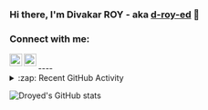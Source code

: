 ### Hi there, I'm Divakar ROY - aka [d-roy-ed][website] 👋

### Connect with me:

[<img align="left" alt="droyed" width="22px" src="https://github.githubassets.com/images/modules/logos_page/Octocat.png" />][website]
[<img align="left" alt="droyed | LinkedIn" width="22px" src="https://img.icons8.com/fluency/48/000000/linkedin.png" />][linkedin]

<br />
----

<details>
  <summary>:zap: Recent GitHub Activity</summary>
  
<!--START_SECTION:activity-->
1. 🗣 Commented on [#2](https://github.com/droyed/portfolio-sass/issues/2) in [droyed/portfolio-sass](https://github.com/codeSTACKr/portfolio-sass)
2. ❗️ Closed issue [#2](https://github.com/droyed/portfolio-sass/issues/2) in [droyed/portfolio-sass](https://github.com/codeSTACKr/portfolio-sass)
3. ❌ Closed PR [#11](https://github.com/droyed/free-developer-resources/pull/11) in [droyed/free-developer-resources](https://github.com/codeSTACKr/free-developer-resources)
4. 🗣 Commented on [#11](https://github.com/droyed/free-developer-resources/issues/11) in [droyed/free-developer-resources](https://github.com/codeSTACKr/free-developer-resources)
5. 🎉 Merged PR [#10](https://github.com/droyed/free-developer-resources/pull/10) in [droyed/free-developer-resources](https://github.com/codeSTACKr/free-developer-resources)
<!--END_SECTION:activity-->

</details>

![Droyed's GitHub stats](https://github-readme-stats.vercel.app/api?username=droyed&show_icons=true&theme=merko)


[website]: https://github.com/droyed
[linkedin]: https://www.linkedin.com/in/droyed/
